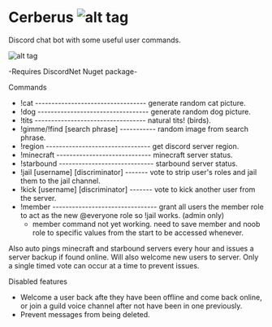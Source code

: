 # Cerberus				![alt tag](http://i.imgur.com/Z3cuEJA.png?1)
Discord chat bot with some useful user commands.

![alt tag](http://i.imgur.com/D0sQKLN.png)

-Requires DiscordNet Nuget package-

Commands
* !cat ---------------------------------- generate random cat picture.
* !dog ---------------------------------- generate random dog picture.
* !tits ---------------------------------- natural tits! (birds).
* !gimme/!find [search phrase] ----------- random image from search phrase.
* !region -------------------------------- get discord server region.
* !minecraft ----------------------------- minecraft server status. 
* !starbound ----------------------------- starbound server status.
* !jail [username] [discriminator] ------- vote to strip user's roles and jail them to the jail channel.
* !kick [username] [discriminator] ------- vote to kick another user from the server.
* !member -------------------------------- grant all users the member role to act as the new @everyone role so !jail works. (admin only)
	- member command not yet working. need to save member and noob role to specific values from the start to be accessed whenever.

Also auto pings minecraft and starbound servers every hour and issues a server backup if found online.
Will also welcome new users to server.
Only a single timed vote can occur at a time to prevent issues. 


Disabled features
* Welcome a user back afte they have been offline and come back online, or join a guild voice channel after not have been in one previously.
* Prevent messages from being deleted.
